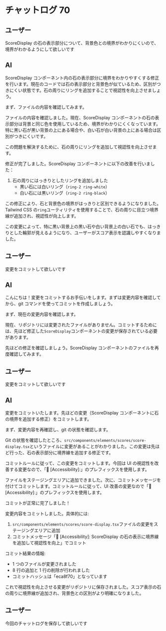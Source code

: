 # チャットログ 70

## ユーザー

ScoreDisplay の石の表示部分について、背景色との境界がわかりにくいので、境界がわかるようにして欲しいです

## AI

ScoreDisplay コンポーネント内の石の表示部分に境界をわかりやすくする修正を行います。現在のコードでは石の表示部分と背景色が似ているため、区別がつきにくい状態です。石の周りにリングを追加することで視認性を向上させましょう。

まず、ファイルの内容を確認してみます。

ファイルの内容を確認しました。現在、ScoreDisplay コンポーネントの石の表示部分は背景と同じ色を使用しているため、境界がわかりにくくなっています。特に黒い石が黒い背景の上にある場合や、白い石が白い背景の上にある場合は区別がつきにくいです。

この問題を解決するために、石の周りにリングを追加して視認性を向上させます。

修正が完了しました。ScoreDisplay コンポーネントに以下の改善を行いました：

1. 石の周りにはっきりとしたリングを追加しました
   - 黒い石には白いリング（`ring-2 ring-white`）
   - 白い石には黒いリング（`ring-2 ring-black`）

この修正により、石と背景色の境界がはっきりと区別できるようになりました。Tailwind CSS の`ring`ユーティリティを使用することで、石の周りに目立つ境界線が追加され、視認性が向上します。

この変更によって、特に黒い背景上の黒い石や白い背景上の白い石でも、はっきりとした輪郭が見えるようになり、ユーザーがスコア表示を認識しやすくなりました。

## ユーザー

変更をコミットして欲しいです

## AI

こんにちは！変更をコミットするお手伝いをします。まずは変更内容を確認してから、git コマンドを使ってコミットを作成しましょう。

まず、現在の変更内容を確認します。

現在、リポジトリには変更されたファイルがありません。コミットするためには、先ほど修正した`ScoreDisplay`コンポーネントの変更が保存されている必要があります。

先ほどの修正を確認しましょう。ScoreDisplay コンポーネントのファイルを再度確認してみます。

## ユーザー

変更をコミットして欲しいです

## AI

変更をコミットいたします。先ほどの変更（ScoreDisplay コンポーネントに石の境界を追加する修正）をコミットします。

まず、変更内容を再確認し、git の状態を確認します。

Git の状態を確認したところ、`src/components/elements/scores/score-display.tsx`というファイルに変更があることがわかりました。この変更は先ほど行った、石の表示部分に境界線を追加する修正です。

コミットルールに従って、この変更をコミットします。今回は UI の視認性を改善する変更なので、「🎨 [Accessibility]:」のプレフィックスを使用します。

ファイルをステージングエリアに追加できました。次に、コミットメッセージを付けてコミットします。コミットルールに従って、UI 改善の変更なので「🎨 [Accessibility]:」のプレフィックスを使用します。

コミットが正常に完了しました！

変更内容をコミットしました。具体的には:

1. `src/components/elements/scores/score-display.tsx`ファイルの変更をステージングエリアに追加
2. コミットメッセージ「🎨 [Accessibility]: ScoreDisplay の石の表示に境界線を追加して視認性を向上」でコミット

コミット結果の情報:

- 1 つのファイルが変更されました
- 8 行の追加と 1 行の削除が行われました
- コミットハッシュは「eca8f70」となっています

これで視認性を向上させる変更がリポジトリに保存されました。スコア表示の石の周りに境界線が追加され、背景色との区別がより明確になりました。

## ユーザー

今回のチャットログを保存して欲しいです
